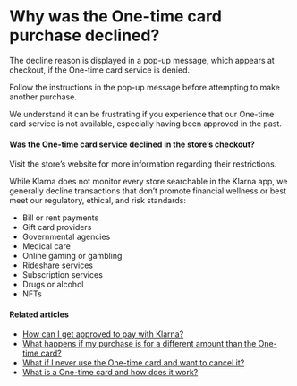 # Why was the One-time card purchase declined?

The decline reason is displayed in a pop\-up message, which appears at checkout, if the One\-time card service is denied.

Follow the instructions in the pop\-up message before attempting to make another purchase.

We understand it can be frustrating if you experience that our One\-time card service is not available, especially having been approved in the past.

#### Was the One\-time card service declined in the store’s checkout?

Visit the store’s website for more information regarding their restrictions.

While Klarna does not monitor every store searchable in the Klarna app, we generally decline transactions that don’t promote financial wellness or best meet our regulatory, ethical, and risk standards:

* Bill or rent payments
* Gift card providers
* Governmental agencies
* Medical care
* Online gaming or gambling
* Rideshare services
* Subscription services
* Drugs or alcohol
* NFTs
#### Related articles

* [How can I get approved to pay with Klarna?](https://www.klarna.com/us/customer-service/how-can-i-get-approved-to-pay-with-klarna/)
* [What happens if my purchase is for a different amount than the One\-time card?](https://www.klarna.com/us/customer-service/what-happens-if-my-purchase-is-for-a-different-amount-than-the-one-time-card/)
* [What if I never use the One\-time card and want to cancel it?](https://www.klarna.com/us/customer-service/what-if-i-never-use-the-one-time-card-and-want-to-cancel-it/)
* [What is a One\-time card and how does it work?](https://www.klarna.com/us/customer-service/what-is-a-one-time-card-and-how-does-it-work/)

